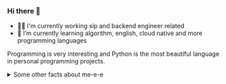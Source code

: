 ### Hi there 👋
- 👩‍💻 I'm currently working sip and backend engineer related
- 🌱 I’m currently learning algorithm, english, cloud native and more programming languages

Programming is very interesting and Python is the most beautiful language in personal programming projects.


<details>
  <summary>Some other facts about me-e-e</summary>
  <br>
<img align="center" src="https://github-readme-stats.vercel.app/api/top-langs/?username=so1n&hide_langs_below=1&theme=default&line_height=27&layout=compact" />
<br>
<img align="center" src="https://github-readme-stats.vercel.app/api?username=so1n&show_icons=true&theme=dracula" />

</details>
